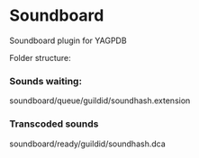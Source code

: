 # Soundboard

Soundboard plugin for YAGPDB

Folder structure:

### Sounds waiting:
soundboard/queue/guildid/soundhash.extension

### Transcoded sounds
soundboard/ready/guildid/soundhash.dca
